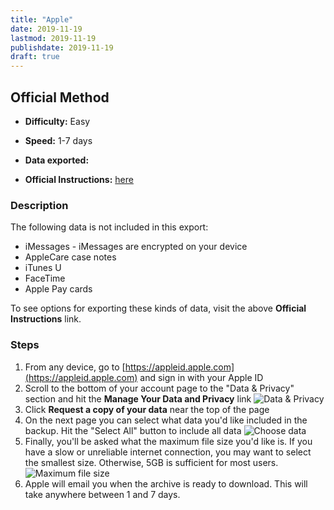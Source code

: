 ```yaml
---
title: "Apple"
date: 2019-11-19
lastmod: 2019-11-19
publishdate: 2019-11-19
draft: true
---
```


##  Official Method

* **Difficulty:** Easy
* **Speed:** 1-7 days
* **Data exported:**
	

* **Official Instructions:** [here](https://support.apple.com/en-us/HT208502)

### Description

The following data is not included in this export:

* iMessages - iMessages are encrypted on your device
* AppleCare case notes
* iTunes U
* FaceTime
* Apple Pay cards

To see options for exporting these kinds of data, visit the above **Official Instructions** link.

### Steps

1. From any device, go to [https://appleid.apple.com](https://appleid.apple.com) and sign in with your Apple ID
1. Scroll to the bottom of your account page to the "Data & Privacy" section and hit the **Manage Your Data and Privacy** link
	![Data & Privacy](/images/apple_dataprivacy.png)
1. Click **Request a copy of your data** near the top of the page
1. On the next page you can select what data you'd like included in the backup. Hit the "Select All" button to include all data
	![Choose data](/images/apple_choosedata.png)
1. Finally, you'll be asked what the maximum file size you'd like is. If you have a slow or unreliable internet connection, you may want to select the smallest size. Otherwise, 5GB is sufficient for most users.
	![Maximum file size](/images/apple_file_size.png)
1. Apple will email you when the archive is ready to download. This will take anywhere between 1 and 7 days.
